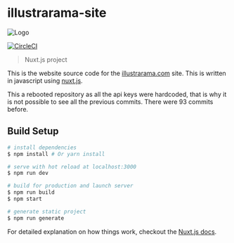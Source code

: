 # illustrarama-site

![Logo](https://www.illustrarama.com/logo.png)

[![CircleCI](https://circleci.com/gh/oleche/illustrarama-site-2.svg?style=svg&circle-token=ae963b3225c5c8486fa058ae15ae783c87721128)](https://circleci.com/gh/oleche/illustrarama-site-2)

> Nuxt.js project

This is the website source code for the [illustrarama.com](https://www.illustrarama.com) site. This is written in javascript using [nuxt.js](https://nuxtjs.org/).

This a rebooted repository as all the api keys were hardcoded, that is why it is not possible to see all the previous commits. There were 93 commits before.

## Build Setup

``` bash
# install dependencies
$ npm install # Or yarn install

# serve with hot reload at localhost:3000
$ npm run dev

# build for production and launch server
$ npm run build
$ npm start

# generate static project
$ npm run generate
```

For detailed explanation on how things work, checkout the [Nuxt.js docs](https://github.com/nuxt/nuxt.js).

